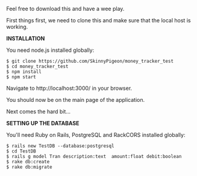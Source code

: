 Feel free to download this and have a wee play.

First things first, we need to clone this and make sure that the local host is working.

**INSTALLATION**

You need node.js installed globally:

`$ git clone https://github.com/SkinnyPigeon/money_tracker_test`  
`$ cd money_tracker_test`  
`$ npm install`  
`$ npm start`

Navigate to http://localhost:3000/ in your browser.

You should now be on the main page of the application.

Next comes the hard bit...

**SETTING UP THE DATABASE**

You'll need Ruby on Rails, PostgreSQL and RackCORS installed globally:

`$ rails new TestDB --database:postgresql`  
`$ cd TestDB`  
`$ rails g model Tran description:text  amount:float debit:boolean`  
`$ rake db:create`  
`$ rake db:migrate`  
